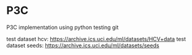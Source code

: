 # P3C
P3C implementation using python
testing git

test dataset hcv: https://archive.ics.uci.edu/ml/datasets/HCV+data
test dataset seeds: https://archive.ics.uci.edu/ml/datasets/seeds
